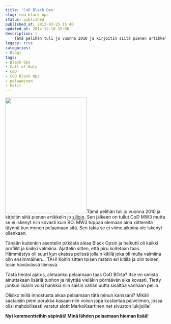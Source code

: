 ```yaml
---
title: 'CoD Black Ops'
slug: cod-black-ops
status: published
published_at: 2012-03-25 15:40
updated_at: 2014-12-10 19:06
description: |
    Tämä pelihän tuli jo vuonna 2010 ja kirjoitin siitä pienen artikkelin jo silloin. Sen jälkeen on tullut CoD MW3 mutta se ei iskenyt niin kovasti kuin BO. MW3 tuppaa olemaan aina xiittereitä täynnä kun menen pelaamaan sitä. Sen takia se ei viime aikoina ole iskenyt ollenkaan. Tänään kuitenkin asentelin pitkästä aikaa Black Opsin ja helkutti… Jatka lukemista CoD Black Ops
legacy: true
categories:
- Blogi
tags:
- Black Ops
- Call of Duty
- CoD
- CoD Black Ops
- pelaaminen
- Pelit
---
```


<p><img loading="lazy" decoding="async" class="alignright size-full wp-image-2840" title="CoD_Black_Ops_cover" src="https://cdn.markokaartinen.net/uploads/2012/03/CoD_Black_Ops_cover.png" alt="" width="256" height="363" />Tämä pelihän tuli jo vuonna 2010 ja kirjoitin siitä pienen artikkelin jo <a title="Call of Duty: Black Ops" href="https://markokaartinen.net/call-of-duty-black-ops/" target="_blank">silloin</a>. Sen jälkeen on tullut CoD MW3 mutta se ei iskenyt niin kovasti kuin BO. MW3 tuppaa olemaan aina xiittereitä täynnä kun menen pelaamaan sitä. Sen takia se ei viime aikoina ole iskenyt ollenkaan.</p>
<p>Tänään kuitenkin asentelin pitkästä aikaa Black Opsin ja helkutti oli kaikki profiilit ja kaikki valmiina. Ajattelin sitten, että piru koitetaan taas. Hämmästys oli suuri kun ekassa pelissä jollain kitillä joka oli mulla valmiina olin ensimmäinen&#8230; TÄH! Koitin sitten toisen matsin eri kitillä ja olin toinen, tosin häviävässä tiimissä.</p>
<p>Tästä heräsi ajatus, aletaanko pelaamaan taas CoD BO:ta? Itse en omista ainuttakaan lisäriä tuohon ja näyttää vieläkin pörräävän aika kovasti. Tietty jonkun lisärin voisi hankkia niin saisin vähän uutta sisältöä vanhaan peliin.</p>
<p>Olisiko teillä innostusta alkaa pelaamaan tätä minun kanssani? Mikäli saataisiin pieni porukka kasaan niin voisin jopa kustantaa palvelimen, jossa olisi mahdollisesti varatut slotit MarkoKaartinen.net sivuston lukijoille!</p>
<p><strong>Nyt kommentteihin säpinää! Minä lähden pelaamaan hieman lisää!</strong></p>